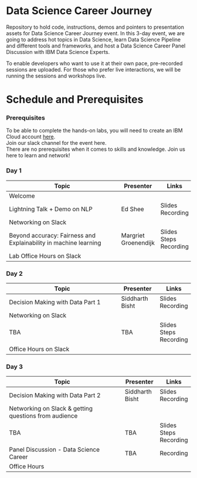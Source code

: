 # Data Science Career Journey
Repository to hold code, instructions, demos and pointers to presentation assets for Data Science Career Journey event. In this 3-day event, we are going to address hot topics in Data Science, learn Data Science Pipeline and different tools and frameworks, and host a Data Science Career Panel Discussion with IBM Data Science Experts.<br>

To enable developers who want to use it at their own pace, pre-recorded sessions are uploaded. For those who prefer live interactions, we will be running the sessions and workshops live.

# Schedule and Prerequisites
### Prerequisites
To be able to complete the hands-on labs, you will need to create an IBM Cloud account <a href="https://ibm.biz/Bdqkuh ">here</a>.<br>
Join our slack channel for the event here.<br>
There are no prerequisites when it comes to skills and knowledge. Join us here to learn and network!
### Day 1
|<div style="width:290px">Topic</div>|Presenter|Links|
|---|---|---|
|Welcome|
|Lightning Talk + Demo on NLP|Ed Shee|Slides <br> Recording|
|Networking on Slack|
|Beyond accuracy: Fairness and Explainability in machine learning|Margriet Groenendijk|Slides <br> Steps <br> Recording|
|Lab Office Hours on Slack|
### Day 2
|<div style="width:290px">Topic</div>|Presenter|Links|
|---|---|---|
|Decision Making with Data Part 1|Siddharth Bisht|Slides <br> Recording|
|Networking on Slack|
|TBA|TBA|Slides <br> Steps <br> Recording|
|Office Hours on Slack|
### Day 3
|<div style="width:290px">Topic</div>|Presenter|Links|
|---|---|---|
|Decision Making with Data Part 2|Siddharth Bisht|Slides <br> Recording|
|Networking on Slack & getting questions from audience|
|TBA|TBA|Slides <br> Steps <br> Recording|
|Panel Discussion - Data Science Career|TBA|Recording|
|Office Hours|
